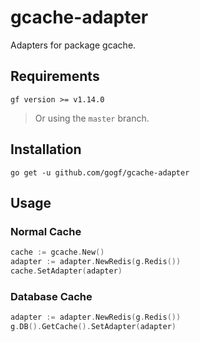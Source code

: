 # gcache-adapter
Adapters for package gcache.

## Requirements

```shell script
gf version >= v1.14.0 
```
> Or using the `master` branch.



## Installation

```shell script
go get -u github.com/gogf/gcache-adapter
```

## Usage

### Normal Cache

```go
cache := gcache.New()
adapter := adapter.NewRedis(g.Redis())
cache.SetAdapter(adapter)
```

### Database Cache
```go
adapter := adapter.NewRedis(g.Redis())
g.DB().GetCache().SetAdapter(adapter)
```
